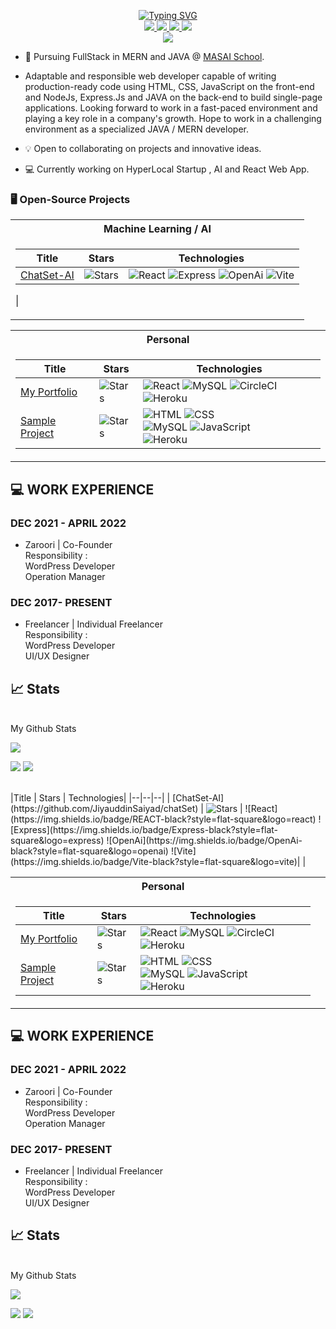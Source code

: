 <p align="center">
<a href="https://github.com/drkostas">
    <img src="https://readme-typing-svg.demolab.com?font=Georgia&size=18&duration=2000&pause=100&multiline=true&width=500&height=80&lines=Jiyauddin+Saiyad;FullStack Developer+%7C+Masai+Student+%7C+Software+Engineer;AI+%7C+Computer+Vision+%7C+Bots%7C" alt="Typing SVG" />
</a>
<br/>

<a href="https://jiyauddinsaiyad.github.io/">
    <img src="https://img.shields.io/badge/Portfolio-Jiyauddin-red?style=flat-square">
</a>  
<a href="https://drive.google.com/file/d/17k58hn7wRxX3EPdt2_otJYI6cnjGV-TB/view?usp=drivesdk">
    <img src="https://img.shields.io/badge/PDF-Resume-red?style=flat-square&logo=adobe">
</a>  
<a href="https://www.linkedin.com/in/jiyauddin-saiyad/">
    <img src="https://img.shields.io/badge/-Linkedin-blue?style=flat-square&logo=linkedin">
</a>
<a href="mailto:zeeyauddinsaiyad@gmail.com">
    <img src="https://img.shields.io/badge/-Email-red?style=flat-square&logo=gmail&logoColor=white">
</a>

<br/> 

<a href="https://github.com/JiyauddinSaiyad">
    <img src="https://github-stats-alpha.vercel.app/api?username=JiyauddinSaiyad&cc=22272e&tc=37BCF6&ic=fff&bc=0000">
</a>

</p>

* 📖 Pursuing FullStack in MERN and JAVA @ [MASAI School](https://www.masaischool.com/). 

* Adaptable and responsible web developer capable of writing production-ready code
using HTML, CSS, JavaScript on the front-end and NodeJs, Express.Js and JAVA
on the back-end to build single-page applications. Looking forward to work in a
fast-paced environment and playing a key role in a company's growth. Hope to work in
a challenging environment as a specialized JAVA / MERN developer.

* 💡 Open to collaborating on projects and innovative ideas. 

* 💻 Currently working on HyperLocal Startup , AI and React Web App.

### 🖥️ Open-Source Projects
<table>
<tr><th>Machine Learning / AI</th>
<tr><td>

|Title | Stars | Technologies|
|--|--|--|
| [ChatSet-AI](https://github.com/JiyauddinSaiyad/chatSet) | <img alt="Stars" src="https://img.shields.io/github/stars/JiyauddinSaiyad/chatSet?style=flat-square&labelColor=black"/> | ![React](https://img.shields.io/badge/REACT-black?style=flat-square&logo=react) ![Express](https://img.shields.io/badge/Express-black?style=flat-square&logo=express) ![OpenAi](https://img.shields.io/badge/OpenAi-black?style=flat-square&logo=openai) ![Vite](https://img.shields.io/badge/Vite-black?style=flat-square&logo=vite)|
|

</td></tr> </table>

<table>
<tr><th>Personal </th>
<tr><td>

|Title | Stars | Technologies|
|--|--|--|
| [My Portfolio](https://github.com/JiyauddinSaiyad/JiyauddinSaiyad.github.io) | <img alt="Stars" src="https://img.shields.io/github/stars/JiyauddinSaiyad/JiyauddinSaiyad.github.io?style=flat-square&labelColor=black"/> | ![React](https://img.shields.io/badge/REACT-black?style=flat-square&logo=react)  ![MySQL](https://img.shields.io/badge/MySQL-black?style=flat-square&logo=mysql) ![CircleCI](https://img.shields.io/badge/CI-black?style=flat-square&logo=circleci) ![Heroku](https://img.shields.io/badge/Heroku-black?style=flat-square&logo=heroku) |
| [Sample Project](https://github.com/JiyauddinSaiyad/lame-fairies-5020) | <img alt="Stars" src="https://img.shields.io/github/stars/JiyauddinSaiyad/lame-fairies-5020?style=flat-square&labelColor=black"/> | ![HTML](https://img.shields.io/badge/HTML-black?style=flat-square&logo=html) ![CSS](https://img.shields.io/badge/CSS-black?style=flat-square&logo=css)<br> ![MySQL](https://img.shields.io/badge/MySQL-black?style=flat-square&logo=mysql) ![JavaScript](https://img.shields.io/badge/JavaScript-black?style=flat-square&logo=javascript)<br>![Heroku](https://img.shields.io/badge/Heroku-black?style=flat-square&logo=heroku) |


</td></tr> </table>

## 💻 WORK EXPERIENCE

### DEC 2021 - APRIL 2022
* Zaroori | Co-Founder <br>
Responsibility : <br>
WordPress Developer <br>
Operation Manager

### DEC 2017- PRESENT
* Freelancer | Individual Freelancer <br>
Responsibility : <br>
WordPress Developer <br>
UI/UX Designer


## 📈 Stats
<br>
My Github Stats

![](http://github-profile-summary-cards.vercel.app/api/cards/profile-details?username=JiyauddinSaiyad&theme=dracula) 

![](http://github-profile-summary-cards.vercel.app/api/cards/repos-per-language?username=JiyauddinSaiyad&theme=dracula) 
![](http://github-profile-summary-cards.vercel.app/api/cards/most-commit-language?username=JiyauddinSaiyad&theme=dracula)

<br>
|Title | Stars | Technologies|
|--|--|--|
| [ChatSet-AI](https://github.com/JiyauddinSaiyad/chatSet) | <img alt="Stars" src="https://img.shields.io/github/stars/JiyauddinSaiyad/chatSet?style=flat-square&labelColor=black"/> | ![React](https://img.shields.io/badge/REACT-black?style=flat-square&logo=react) ![Express](https://img.shields.io/badge/Express-black?style=flat-square&logo=express) ![OpenAi](https://img.shields.io/badge/OpenAi-black?style=flat-square&logo=openai) ![Vite](https://img.shields.io/badge/Vite-black?style=flat-square&logo=vite)|
|

</td></tr> </table>

<table>
<tr><th>Personal </th>
<tr><td>

|Title | Stars | Technologies|
|--|--|--|
| [My Portfolio](https://github.com/JiyauddinSaiyad/JiyauddinSaiyad.github.io) | <img alt="Stars" src="https://img.shields.io/github/stars/JiyauddinSaiyad/JiyauddinSaiyad.github.io?style=flat-square&labelColor=black"/> | ![React](https://img.shields.io/badge/REACT-black?style=flat-square&logo=react)  ![MySQL](https://img.shields.io/badge/MySQL-black?style=flat-square&logo=mysql) ![CircleCI](https://img.shields.io/badge/CI-black?style=flat-square&logo=circleci) ![Heroku](https://img.shields.io/badge/Heroku-black?style=flat-square&logo=heroku) |
| [Sample Project](https://github.com/JiyauddinSaiyad/lame-fairies-5020) | <img alt="Stars" src="https://img.shields.io/github/stars/JiyauddinSaiyad/lame-fairies-5020?style=flat-square&labelColor=black"/> | ![HTML](https://img.shields.io/badge/HTML-black?style=flat-square&logo=html) ![CSS](https://img.shields.io/badge/CSS-black?style=flat-square&logo=css)<br> ![MySQL](https://img.shields.io/badge/MySQL-black?style=flat-square&logo=mysql) ![JavaScript](https://img.shields.io/badge/JavaScript-black?style=flat-square&logo=javascript)<br>![Heroku](https://img.shields.io/badge/Heroku-black?style=flat-square&logo=heroku) |

</td><td>


</td></tr> </table>

## 💻 WORK EXPERIENCE

### DEC 2021 - APRIL 2022
* Zaroori | Co-Founder <br>
Responsibility : <br>
WordPress Developer <br>
Operation Manager

### DEC 2017- PRESENT
* Freelancer | Individual Freelancer <br>
Responsibility : <br>
WordPress Developer <br>
UI/UX Designer


## 📈 Stats
<br>
My Github Stats

![](http://github-profile-summary-cards.vercel.app/api/cards/profile-details?username=JiyauddinSaiyad&theme=dracula) 

![](http://github-profile-summary-cards.vercel.app/api/cards/repos-per-language?username=JiyauddinSaiyad&theme=dracula) 
![](http://github-profile-summary-cards.vercel.app/api/cards/most-commit-language?username=JiyauddinSaiyad&theme=dracula)

<br>
